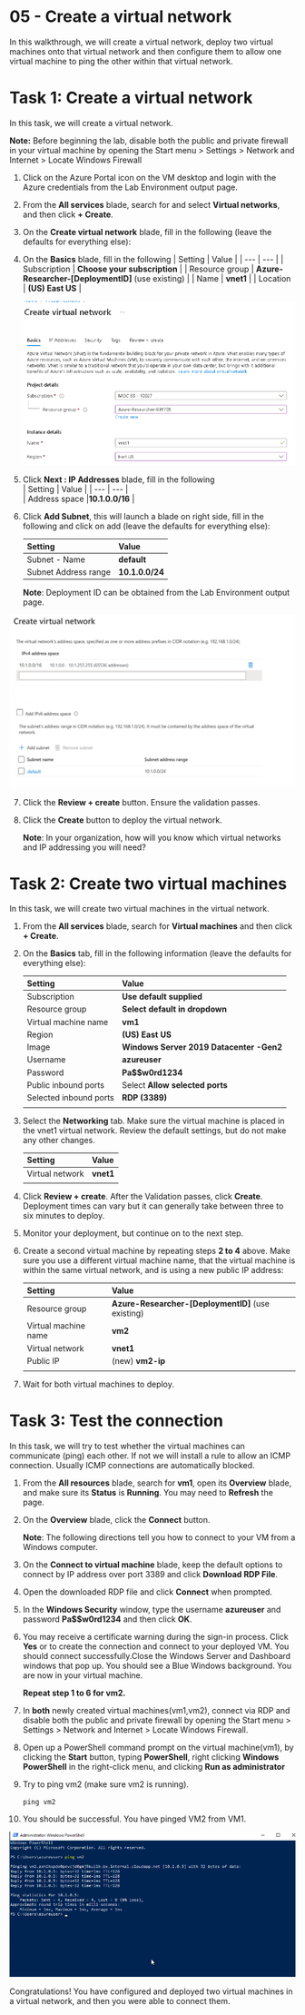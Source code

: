 # 05 - Create a virtual network

In this walkthrough, we will create a virtual network, deploy two virtual machines onto that virtual network and then configure them to allow one virtual machine to ping the other within that virtual network.

# Task 1: Create a virtual network

In this task, we will create a virtual network. 

**Note:** Before beginning the lab, disable both the public and private firewall in your virtual machine by opening the Start menu > Settings > Network and Internet > Locate Windows Firewall

1. Click on the Azure Portal icon on the VM desktop and login with the Azure credentials from the Lab Environment output page.

2. From the **All services** blade, search for and select **Virtual networks**, and then click **+ Create**. 

3. On the **Create virtual network** blade, fill in the following (leave the defaults for everything else):

4. On the **Basics** blade, fill in the following
    | Setting | Value | 
    | --- | --- |
    | Subscription | **Choose your subscription**  |
    | Resource group |  **Azure-Researcher-[DeploymentID]** (use existing) |
    | Name | **vnet1** |
    | Location | **(US) East US** |
    
    ![Screenshot of the "Basic" step of Create virtual network blade with the default fields.](../images/301a.png)
    
 5. Click **Next : IP Addresses** blade, fill in the following   
    | Setting | Value | 
    | --- | --- |  
    | Address space |**10.1.0.0/16** |
  
 6. Click **Add Subnet**, this will launch a blade on right side, fill in the following and click on add (leave the defaults for everything else):
    
    | Setting | Value | 
    | --- | --- |  
    | Subnet - Name | **default** |
    | Subnet Address range | **10.1.0.0/24** |

    **Note**: Deployment ID can be obtained from the Lab Environment output page.
   
   ![Screenshot of the "IP Addresses" step of Create virtual network blade with the default fields.](../images/0301b.png)

7. Click the **Review + create** button. Ensure the validation passes.

8. Click the **Create** button to deploy the virtual network. 

    **Note**: In your organization, how will you know which virtual networks and IP addressing you will need?

# Task 2: Create two virtual machines

In this task, we will create two virtual machines in the virtual network. 

1. From the **All services** blade, search for **Virtual machines** and then click **+ Create**. 

2. On the **Basics** tab, fill in the following information (leave the defaults for everything else):

   | Setting | Value | 
   | --- | --- |
   | Subscription | **Use default supplied**  |
   | Resource group |  **Select default in dropdown** |
   | Virtual machine name | **vm1**|
   | Region | **(US) East US** |
   | Image | **Windows Server 2019 Datacenter -Gen2** |
   | Username| **azureuser** |
   | Password| **Pa$$w0rd1234** |
   | Public inbound ports| Select **Allow selected ports**  |
   | Selected inbound ports| **RDP (3389)** |
   |||

3. Select the **Networking** tab. Make sure the virtual machine is placed in the vnet1 virtual network. Review the default settings, but do not make any other changes. 

   | Setting | Value | 
   | --- | --- |
   | Virtual network | **vnet1** |
   |||

4. Click **Review + create**. After the Validation passes, click **Create**. Deployment times can vary but it can generally take between three to six minutes to deploy.

5. Monitor your deployment, but continue on to the next step. 

6. Create a second virtual machine by repeating steps **2 to 4** above. Make sure you use a different virtual machine name, that the virtual machine is within the same virtual network, and is using a new public IP address:

    | Setting | Value |
    | --- | --- |
    | Resource group | **Azure-Researcher-[DeploymentID]** (use existing) |
    | Virtual machine name |  **vm2** |
    | Virtual network | **vnet1** |
    | Public IP | (new) **vm2-ip** |
    |||

7. Wait for both virtual machines to deploy. 

# Task 3: Test the connection 

In this task, we will try to test whether the virtual machines can communicate (ping) each other. If not we will install a rule to allow an ICMP connection. Usually ICMP connections are automatically blocked.

1. From the **All resources** blade, search for **vm1**, open its **Overview** blade, and make sure its **Status** is **Running**. You may need to **Refresh** the page.

2. On the **Overview** blade, click the **Connect** button.

    **Note**: The following directions tell you how to connect to your VM from a Windows computer. 

3. On the **Connect to virtual machine** blade, keep the default options to connect by IP address over port 3389 and click **Download RDP File**.

4. Open the downloaded RDP file and click **Connect** when prompted. 

5. In the **Windows Security** window, type the username **azureuser** and password **Pa$$w0rd1234** and then click **OK**.

6. You may receive a certificate warning during the sign-in process. Click **Yes** or to create the connection and connect to your deployed VM. You should connect successfully.Close the Windows Server and Dashboard windows that pop up. You should see a Blue Windows background. You are now in your virtual machine.

    **Repeat step 1 to 6 for vm2.**

7. In **both** newly created virtual machines(vm1,vm2), connect via RDP and disable both the public and private firewall by opening the Start menu > Settings > Network and Internet > Locate Windows Firewall.

8. Open up a PowerShell command prompt on the virtual machine(vm1), by clicking the **Start** button, typing **PowerShell**, right clicking **Windows PowerShell** in the right-click menu, and clicking **Run as administrator**

9. Try to ping vm2 (make sure vm2 is running). 
    ```
    ping vm2
    ```
 10. You should be successful. You have pinged VM2 from VM1.
    
   ![Screenshot of the pinged VM2 from VM.](../images/AZ900Lab4.png)
   

Congratulations! You have configured and deployed two virtual machines in a virtual network, and then you were able to connect them.
